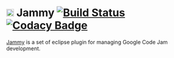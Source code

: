# <img src="http://faylixe.github.io/jammy/images/icon.png" width="20" /> Jammy [![Build Status](https://travis-ci.org/Faylixe/review.classdesign.jammy.svg?branch=master)](https://travis-ci.org/Faylixe/review.classdesign.jammy) [![Codacy Badge](https://api.codacy.com/project/badge/grade/7bc9a029a2994ecfaeb2d4040f60979a)](https://www.codacy.com/app/felix-voituret/review-classdesign-jammy)

[Jammy](http://faylixe.github.io/jammy/) is a set of eclipse plugin for managing Google Code Jam development.
